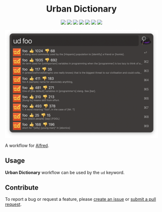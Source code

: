 <h1 align="center">Urban Dictionary</h1>

<p align="center">
  <a href="https://github.com/xilopaint/alfred-urban-dictionary/releases/latest">
  <img src="https://img.shields.io/github/v/release/xilopaint/alfred-urban-dictionary"></a>
  <a href="https://github.com/xilopaint/alfred-urban-dictionary/releases">
  <img src="https://img.shields.io/github/downloads/xilopaint/alfred-urban-dictionary/total"></a>
  <a href="https://github.com/psf/black">
  <img src="https://img.shields.io/badge/code%20style-black-000000"></a>
  <a href="https://github.com/PyCQA/pylint">
  <img src="https://img.shields.io/badge/linting-pylint-yellowgreen"></a>
  <a href="https://github.com/PyCQA/bandit">
  <img src="https://img.shields.io/badge/security-bandit-yellow"></a>
  <a href="https://www.codacy.com/gh/xilopaint/alfred-urban-dictionary/dashboard">
  <img src="https://app.codacy.com/project/badge/Grade/dfbb1bb917804d52ac4fba4e2866d7b9"></a>
  <a href="https://github.com/xilopaint/alfred-urban-dictionary/blob/main/LICENSE">
  <img src="https://img.shields.io/github/license/xilopaint/alfred-urban-dictionary"></a>
</p>

<p align="center">
  <img src="demo.png">
</p>

A workflow for [Alfred][1].

## Usage

**Urban Dictionary** workflow can be used by the `ud` keyword.

## Contribute

To report a bug or request a feature, please [create an issue][2] or
[submit a pull request][3].

[1]:http://www.alfredapp.com/
[2]:https://github.com/xilopaint/alfred-urban-dictionary/issues
[3]:https://github.com/xilopaint/alfred-urban-dictionary/pulls
